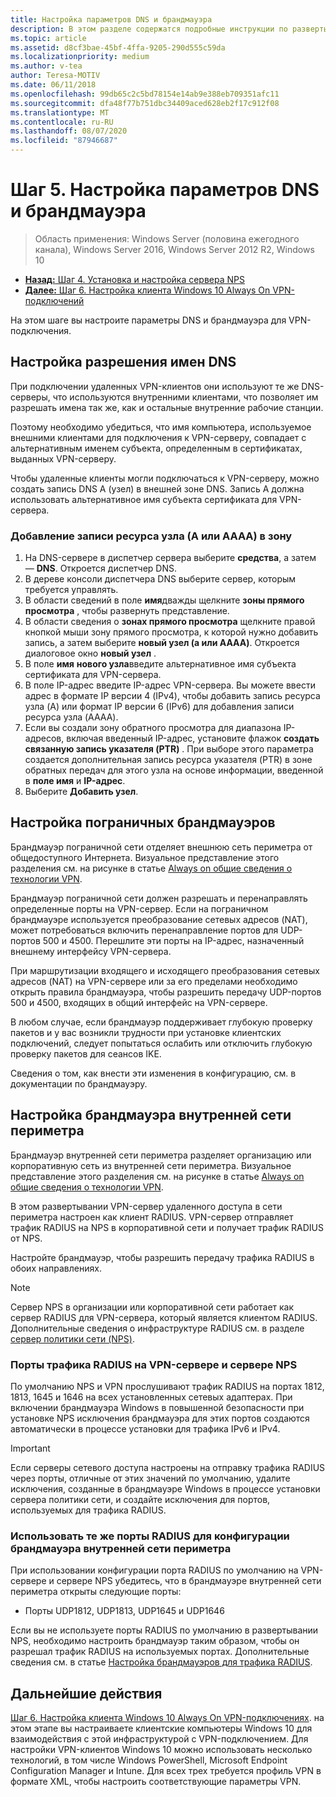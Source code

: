 ```yaml
---
title: Настройка параметров DNS и брандмауэра
description: В этом разделе содержатся подробные инструкции по развертыванию Always On VPN в Windows Server 2016.
ms.topic: article
ms.assetid: d8cf3bae-45bf-4ffa-9205-290d555c59da
ms.localizationpriority: medium
ms.author: v-tea
author: Teresa-MOTIV
ms.date: 06/11/2018
ms.openlocfilehash: 99db65c2c5bd78154e14ab9e388eb709351afc11
ms.sourcegitcommit: dfa48f77b751dbc34409aced628eb2f17c912f08
ms.translationtype: MT
ms.contentlocale: ru-RU
ms.lasthandoff: 08/07/2020
ms.locfileid: "87946687"
---
```

# <a name="step-5-configure-dns-and-firewall-settings"></a>Шаг 5. Настройка параметров DNS и брандмауэра

>Область применения: Windows Server (половина ежегодного канала), Windows Server 2016, Windows Server 2012 R2, Windows 10

- [**Назад:** Шаг 4. Установка и настройка сервера NPS](vpn-deploy-nps.md)
- [**Далее:** Шаг 6. Настройка клиента Windows 10 Always On VPN-подключений](vpn-deploy-client-vpn-connections.md)

На этом шаге вы настроите параметры DNS и брандмауэра для VPN-подключения.

## <a name="configure-dns-name-resolution"></a>Настройка разрешения имен DNS

При подключении удаленных VPN-клиентов они используют те же DNS-серверы, что используются внутренними клиентами, что позволяет им разрешать имена так же, как и остальные внутренние рабочие станции.

Поэтому необходимо убедиться, что имя компьютера, используемое внешними клиентами для подключения к VPN-серверу, совпадает с альтернативным именем субъекта, определенным в сертификатах, выданных VPN-серверу.

Чтобы удаленные клиенты могли подключаться к VPN-серверу, можно создать запись DNS A (узел) в внешней зоне DNS. Запись A должна использовать альтернативное имя субъекта сертификата для VPN-сервера.

### <a name="to-add-a-host-a-or-aaaa-resource-record-to-a-zone"></a>Добавление записи ресурса узла (A или AAAA) в зону

1. На DNS-сервере в диспетчер сервера выберите **средства**, а затем — **DNS**. Откроется диспетчер DNS.
2. В дереве консоли диспетчера DNS выберите сервер, которым требуется управлять.
3. В области сведений в поле **имя**дважды щелкните **зоны прямого просмотра** , чтобы развернуть представление.
4. В области сведения о **зонах прямого просмотра** щелкните правой кнопкой мыши зону прямого просмотра, к которой нужно добавить запись, а затем выберите **новый узел (a или AAAA)**. Откроется диалоговое окно **новый узел** .
5. В поле **имя** **нового узла**введите альтернативное имя субъекта сертификата для VPN-сервера.
6. В поле IP-адрес введите IP-адрес VPN-сервера. Вы можете ввести адрес в формате IP версии 4 (IPv4), чтобы добавить запись ресурса узла (A) или формат IP версии 6 (IPv6) для добавления записи ресурса узла (AAAA).
7. Если вы создали зону обратного просмотра для диапазона IP-адресов, включая введенный IP-адрес, установите флажок **создать связанную запись указателя (PTR)** .  При выборе этого параметра создается дополнительная запись ресурса указателя (PTR) в зоне обратных передач для этого узла на основе информации, введенной в **поле имя** и **IP-адрес**.
8. Выберите **Добавить узел**.

## <a name="configure-the-edge-firewall"></a>Настройка пограничных брандмауэров

Брандмауэр пограничной сети отделяет внешнюю сеть периметра от общедоступного Интернета. Визуальное представление этого разделения см. на рисунке в статье [Always on общие сведения о технологии VPN](../always-on-vpn-technology-overview.md).

Брандмауэр пограничной сети должен разрешать и перенаправлять определенные порты на VPN-сервер. Если на пограничном брандмауэре используется преобразование сетевых адресов (NAT), может потребоваться включить перенаправление портов для UDP-портов 500 и 4500. Перешлите эти порты на IP-адрес, назначенный внешнему интерфейсу VPN-сервера.

При маршрутизации входящего и исходящего преобразования сетевых адресов (NAT) на VPN-сервере или за его пределами необходимо открыть правила брандмауэра, чтобы разрешить передачу UDP-портов 500 и 4500, входящих в общий интерфейс на VPN-сервере.

В любом случае, если брандмауэр поддерживает глубокую проверку пакетов и у вас возникли трудности при установке клиентских подключений, следует попытаться ослабить или отключить глубокую проверку пакетов для сеансов IKE.

Сведения о том, как внести эти изменения в конфигурацию, см. в документации по брандмауэру.

## <a name="configure-the-internal-perimeter-network-firewall"></a>Настройка брандмауэра внутренней сети периметра

Брандмауэр внутренней сети периметра разделяет организацию или корпоративную сеть из внутренней сети периметра. Визуальное представление этого разделения см. на рисунке в статье [Always on общие сведения о технологии VPN](../always-on-vpn-technology-overview.md).

В этом развертывании VPN-сервер удаленного доступа в сети периметра настроен как клиент RADIUS.  VPN-сервер отправляет трафик RADIUS на NPS в корпоративной сети и получает трафик RADIUS от NPS.

Настройте брандмауэр, чтобы разрешить передачу трафика RADIUS в обоих направлениях.

>[!NOTE]
>Сервер NPS в организации или корпоративной сети работает как сервер RADIUS для VPN-сервера, который является клиентом RADIUS. Дополнительные сведения о инфраструктуре RADIUS см. в разделе [сервер политики сети (NPS)](../../../../../networking/technologies/nps/nps-top.md).

### <a name="radius-traffic-ports-on-the-vpn-server-and-nps-server"></a>Порты трафика RADIUS на VPN-сервере и сервере NPS

По умолчанию NPS и VPN прослушивают трафик RADIUS на портах 1812, 1813, 1645 и 1646 на всех установленных сетевых адаптерах. При включении брандмауэра Windows в повышенной безопасности при установке NPS исключения брандмауэра для этих портов создаются автоматически в процессе установки для трафика IPv6 и IPv4.

>[!IMPORTANT]
>Если серверы сетевого доступа настроены на отправку трафика RADIUS через порты, отличные от этих значений по умолчанию, удалите исключения, созданные в брандмауэре Windows в процессе установки сервера политики сети, и создайте исключения для портов, используемых для трафика RADIUS.

### <a name="use-the-same-radius-ports-for-the-internal-perimeter-network-firewall-configuration"></a>Использовать те же порты RADIUS для конфигурации брандмауэра внутренней сети периметра

При использовании конфигурации порта RADIUS по умолчанию на VPN-сервере и сервере NPS убедитесь, что в брандмауэре внутренней сети периметра открыты следующие порты:

- Порты UDP1812, UDP1813, UDP1645 и UDP1646

Если вы не используете порты RADIUS по умолчанию в развертывании NPS, необходимо настроить брандмауэр таким образом, чтобы он разрешал трафик RADIUS на используемых портах. Дополнительные сведения см. в статье [Настройка брандмауэров для трафика RADIUS](../../../../../networking/technologies/nps/nps-firewalls-configure.md).

## <a name="next-steps"></a>Дальнейшие действия

[Шаг 6. Настройка клиента Windows 10 Always On VPN-подключениях](vpn-deploy-client-vpn-connections.md). на этом этапе вы настраиваете клиентские компьютеры Windows 10 для взаимодействия с этой инфраструктурой с VPN-подключением. Для настройки VPN-клиентов Windows 10 можно использовать несколько технологий, в том числе Windows PowerShell, Microsoft Endpoint Configuration Manager и Intune. Для всех трех требуется профиль VPN в формате XML, чтобы настроить соответствующие параметры VPN.